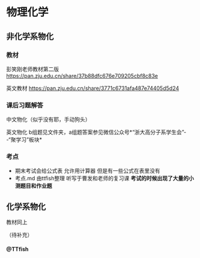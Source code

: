 # 物理化学

## 非化学系物化

### 教材
彭笑刚老师教材第二版
https://pan.zju.edu.cn/share/37b88dfc676e709205cbf8c83e

英文教材
https://pan.zju.edu.cn/share/3771c6731afa487e74405d5d24

### 课后习题解答
中文物化（似乎没有耶，手动狗头）

英文物化
b组题见文件夹，a组题答案参见微信公众号*“浙大高分子系学生会”--“聚学习”板块*

### 考点
+ 期末考试会给公式表 允许用计算器 但是有一些公式在表里没有
+ 考点.md 由ttfish整理 听写于曹发和老师的复习课
**考试的时候出现了大量的小测题目和作业题**

## 化学系物化
教材同上

（待补充）
#### @TTfish
